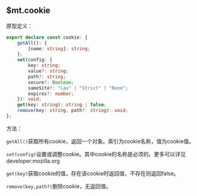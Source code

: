 ## $mt.cookie

原型定义：

```typescript
export declare const cookie: {
    getAll(): {
        [name: string]: string;
    };
    set(config: {
        key: string;
        value?: string;
        path?: string;
        secure?: Boolean;
        sameSite?: "Lax" | "Strict" | "None";
        expires?: number;
    }): void;
    get(key: string): string | false;
    remove(key: string, path?: string): void;
};

```

方法：

`getAll()`获取所有cookie，返回一个对象。索引为cookie名称，值为cookie值。

`set(config)`设置或调整cookie。其中cookie的名称是必须的。更多可以详见developer.mozilla.org

`get(key)`获取cookie的值，存在该cookie时返回值，不存在则返回false。

`remove(key,path?)`删除cookie，无返回值。

